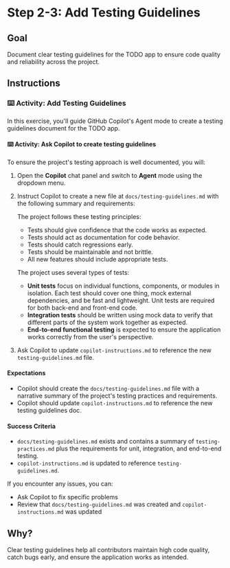 # Step 2-3: Add Testing Guidelines

## Goal
Document clear testing guidelines for the TODO app to ensure code quality and reliability across the project.

## Instructions

### :keyboard: Activity: Add Testing Guidelines

In this exercise, you'll guide GitHub Copilot's Agent mode to create a testing guidelines document for the TODO app.

#### :keyboard: Activity: Ask Copilot to create testing guidelines

To ensure the project's testing approach is well documented, you will:

1. Open the **Copilot** chat panel and switch to **Agent** mode using the dropdown menu.
2. Instruct Copilot to create a new file at `docs/testing-guidelines.md` with the following summary and requirements:

   The project follows these testing principles:
   - Tests should give confidence that the code works as expected.
   - Tests should act as documentation for code behavior.
   - Tests should catch regressions early.
   - Tests should be maintainable and not brittle.
   - All new features should include appropriate tests.

   The project uses several types of tests:
   - **Unit tests** focus on individual functions, components, or modules in isolation. Each test should cover one thing, mock external dependencies, and be fast and lightweight. Unit tests are required for both back-end and front-end code.
   - **Integration tests** should be written using mock data to verify that different parts of the system work together as expected.
   - **End-to-end functional testing** is expected to ensure the application works correctly from the user's perspective.
3. Ask Copilot to update `copilot-instructions.md` to reference the new `testing-guidelines.md` file.

#### Expectations
- Copilot should create the `docs/testing-guidelines.md` file with a narrative summary of the project's testing practices and requirements.
- Copilot should update `copilot-instructions.md` to reference the new testing guidelines doc.

#### Success Criteria
- `docs/testing-guidelines.md` exists and contains a summary of `testing-practices.md` plus the requirements for unit, integration, and end-to-end testing.
- `copilot-instructions.md` is updated to reference `testing-guidelines.md`.

If you encounter any issues, you can:
- Ask Copilot to fix specific problems
- Review that `docs/testing-guidelines.md` was created and `copilot-instructions.md` was updated

## Why?
Clear testing guidelines help all contributors maintain high code quality, catch bugs early, and ensure the application works as intended.
